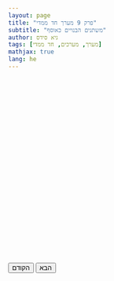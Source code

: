 ```yaml
---
layout: page
title: "פרק 9 מערך חד ממדי"
subtitle: "משתנים הבנויים כאוסף"
author: גיא סידס
tags: [מערך, מערכים, חד ממדי]
mathjax: true
lang: he
---
```


<style>
details, details > summary { display: none; }
#stage {
  position: relative;
  min-height: 27em;
  width: 100%;
}
#stage pre {
  position: absolute;
  top: 0; left: 0; right: 0; bottom: 0;
  margin: 0;
  opacity: 0;
  transition: opacity 3s;
  z-index: 1;
  direction: ltr;
  background: inherit;
}
#stage pre.show {
  opacity: 1;
  z-index: 2;
}
</style>






<details markdown="1"><summary></summary>

```csharp
static void Main(string[] args)
{
    string car = "BMW";

    Console.WriteLine(car);
}
```
</details>

<details markdown="1"><summary></summary>

```csharp
static void Main(string[] args)
{
    string[] cars = { "BMW", "Ford", "Kia" };

    Console.WriteLine(cars);
}
```
</details>

<details markdown="1"><summary></summary>

```csharp
static void Main(string[] args)
{
    string[] cars = { "BMW", "Ford", "Kia" };

    Console.WriteLine(cars[0]);
}
```
</details>


<details markdown="1"><summary></summary>

```csharp
static void Main(string[] args)
{
    string[] cars = { "BMW", "Ford", "Kia" };

    Console.WriteLine(cars[0]);
    Console.WriteLine(cars[1]);
    Console.WriteLine(cars[2]);
    Console.WriteLine(cars[3]); //index out of range exception

    
}
```
</details>



<details markdown="1"><summary></summary>

```csharp
static void Main(string[] args)
{
    string[] cars = { "BMW", "Ford", "Kia" };
    try
    {
        Console.WriteLine(cars[0]);
        Console.WriteLine(cars[1]);
        Console.WriteLine(cars[2]);
        Console.WriteLine(cars[3]); //index out of range exception
        Console.ReadLine();
    }
    catch (Exception e)
    {
        Console.WriteLine($"we had aproblem: {e.Message}");
    }
}
```
</details>


<details markdown="1"><summary></summary>

```csharp
static void Main(string[] args)
{
    string[] cars = { "BMW", "Ford", "Kia" };
    
    for (int i = 0; i < cars.Length; i++)
        Console.WriteLine(cars[i]);
}
```
</details>



<details markdown="1"><summary></summary>

```csharp
static void Main(string[] args)
{
    string[] cars = { "BMW", "Ford", "Kia" };

    foreach (string car in cars)
        Console.WriteLine(car); // הרבה יותר פשוט
}
```
</details>



<details markdown="1"><summary></summary>

```csharp
static void Main(string[] args)
{
    string[] cars = new string[5]; // איתחול לגודל 5
    
    for (int i = 0; i < cars.Length; i++)
    {
        cars[i] = "BMW" + i + 100;
        Console.WriteLine(cars[i]);
    }
}
```
</details>



<details markdown="1"><summary></summary>

```csharp
static void Main(string[] args)
{
    string[] cars = new string[5];

    foreach (string car in cars) 
        car = "BMW"; // ===== לא אפשרי  ======
}
```
</details>





<div id="stage"></div>
<div style="margin-bottom:2em;">
  <button id="prevBtn">הקודם</button>
  <button id="nextBtn">הבא</button>
</div>



<script defer>
document.addEventListener('DOMContentLoaded', () => {
  const steps = [...document.querySelectorAll('details')].map(
    d => d.querySelector('pre').cloneNode(true)
  );
  const stage = document.getElementById('stage');
  let idx = 0;
  let current = stage.appendChild(steps[0].cloneNode(true));
  current.classList.add('show');

  function crossfade(toIdx) {
    if (toIdx === idx) return;
    const next = stage.appendChild(steps[toIdx].cloneNode(true));
    next.classList.add('show');
    next.style.opacity = 0; // start hidden

    // Force style reflow for transition to work reliably
    next.getBoundingClientRect();
    
    // Start both transitions
    next.style.opacity = 1;
    current.style.opacity = 0;

    setTimeout(() => {
      current.remove();
      current = next;
      idx = toIdx;
    }, 800); // matches transition duration
  }
  
  document.getElementById('nextBtn').onclick = () =>
    crossfade((idx + 1) % steps.length);

  document.getElementById('prevBtn').onclick = () =>
    crossfade((idx + steps.length - 1) % steps.length);
});
</script>

